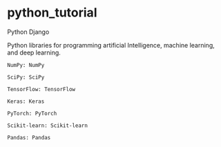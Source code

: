 # python_tutorial

Python Django

Python libraries for programming artificial Intelligence, machine learning, and deep learning.

    NumPy: NumPy

    SciPy: SciPy
    
    TensorFlow: TensorFlow
    
    Keras: Keras
    
    PyTorch: PyTorch
    
    Scikit-learn: Scikit-learn
    
    Pandas: Pandas
 
